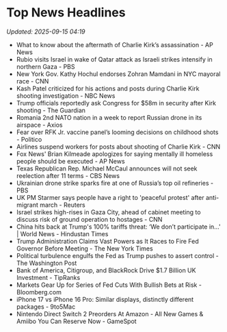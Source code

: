 # Top News Headlines

_Updated: 2025-09-15 04:19_

- What to know about the aftermath of Charlie Kirk’s assassination - AP News
- Rubio visits Israel in wake of Qatar attack as Israeli strikes intensify in northern Gaza - PBS
- New York Gov. Kathy Hochul endorses Zohran Mamdani in NYC mayoral race - CNN
- Kash Patel criticized for his actions and posts during Charlie Kirk shooting investigation - NBC News
- Trump officials reportedly ask Congress for $58m in security after Kirk shooting - The Guardian
- Romania 2nd NATO nation in a week to report Russian drone in its airspace - Axios
- Fear over RFK Jr. vaccine panel’s looming decisions on childhood shots - Politico
- Airlines suspend workers for posts about shooting of Charlie Kirk - CNN
- Fox News' Brian Kilmeade apologizes for saying mentally ill homeless people should be executed - AP News
- Texas Republican Rep. Michael McCaul announces will not seek reelection after 11 terms - CBS News
- Ukrainian drone strike sparks fire at one of Russia’s top oil refineries - PBS
- UK PM Starmer says people have a right to 'peaceful protest' after anti-migrant march - Reuters
- Israel strikes high-rises in Gaza City, ahead of cabinet meeting to discuss risk of ground operation to hostages - CNN
- China hits back at Trump's 100% tariffs threat: ‘We don’t participate in…' | World News - Hindustan Times
- Trump Administration Claims Vast Powers as It Races to Fire Fed Governor Before Meeting - The New York Times
- Political turbulence engulfs the Fed as Trump pushes to assert control - The Washington Post
- Bank of America, Citigroup, and BlackRock Drive $1.7 Billion UK Investment - TipRanks
- Markets Gear Up for Series of Fed Cuts With Bullish Bets at Risk - Bloomberg.com
- iPhone 17 vs iPhone 16 Pro: Similar displays, distinctly different packages - 9to5Mac
- Nintendo Direct Switch 2 Preorders At Amazon - All New Games & Amiibo You Can Reserve Now - GameSpot